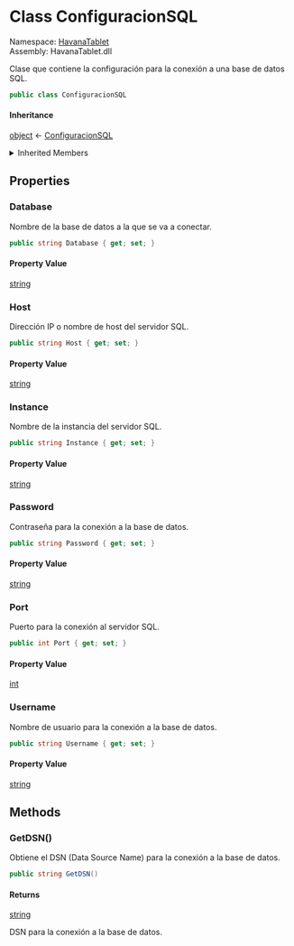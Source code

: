 # <a id="HavanaTablet_ConfiguracionSQL"></a> Class ConfiguracionSQL

Namespace: [HavanaTablet](HavanaTablet.md)  
Assembly: HavanaTablet.dll  

Clase que contiene la configuración para la conexión a una base de datos SQL.

```csharp
public class ConfiguracionSQL
```

#### Inheritance

[object](https://learn.microsoft.com/dotnet/api/system.object) ← 
[ConfiguracionSQL](HavanaTablet.ConfiguracionSQL.md)

<details>
  
<summary>Inherited Members</summary>

[object.ToString\(\)](https://learn.microsoft.com/dotnet/api/system.object.tostring), 
[object.Equals\(object\)](https://learn.microsoft.com/dotnet/api/system.object.equals\#system\-object\-equals\(system\-object\)), 
[object.Equals\(object, object\)](https://learn.microsoft.com/dotnet/api/system.object.equals\#system\-object\-equals\(system\-object\-system\-object\)), 
[object.ReferenceEquals\(object, object\)](https://learn.microsoft.com/dotnet/api/system.object.referenceequals), 
[object.GetHashCode\(\)](https://learn.microsoft.com/dotnet/api/system.object.gethashcode), 
[object.GetType\(\)](https://learn.microsoft.com/dotnet/api/system.object.gettype), 
[object.MemberwiseClone\(\)](https://learn.microsoft.com/dotnet/api/system.object.memberwiseclone)
</details>

## Properties

### <a id="HavanaTablet_ConfiguracionSQL_Database"></a> Database

Nombre de la base de datos a la que se va a conectar.

```csharp
public string Database { get; set; }
```

#### Property Value

 [string](https://learn.microsoft.com/dotnet/api/system.string)

### <a id="HavanaTablet_ConfiguracionSQL_Host"></a> Host

Dirección IP o nombre de host del servidor SQL.

```csharp
public string Host { get; set; }
```

#### Property Value

 [string](https://learn.microsoft.com/dotnet/api/system.string)

### <a id="HavanaTablet_ConfiguracionSQL_Instance"></a> Instance

Nombre de la instancia del servidor SQL.

```csharp
public string Instance { get; set; }
```

#### Property Value

 [string](https://learn.microsoft.com/dotnet/api/system.string)

### <a id="HavanaTablet_ConfiguracionSQL_Password"></a> Password

Contraseña para la conexión a la base de datos.

```csharp
public string Password { get; set; }
```

#### Property Value

 [string](https://learn.microsoft.com/dotnet/api/system.string)

### <a id="HavanaTablet_ConfiguracionSQL_Port"></a> Port

Puerto para la conexión al servidor SQL.

```csharp
public int Port { get; set; }
```

#### Property Value

 [int](https://learn.microsoft.com/dotnet/api/system.int32)

### <a id="HavanaTablet_ConfiguracionSQL_Username"></a> Username

Nombre de usuario para la conexión a la base de datos.

```csharp
public string Username { get; set; }
```

#### Property Value

 [string](https://learn.microsoft.com/dotnet/api/system.string)

## Methods

### <a id="HavanaTablet_ConfiguracionSQL_GetDSN"></a> GetDSN\(\)

Obtiene el DSN (Data Source Name) para la conexión a la base de datos.

```csharp
public string GetDSN()
```

#### Returns

 [string](https://learn.microsoft.com/dotnet/api/system.string)

DSN para la conexión a la base de datos.

